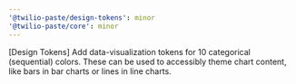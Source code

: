 ```yaml
---
'@twilio-paste/design-tokens': minor
'@twilio-paste/core': minor
---
```


[Design Tokens] Add data-visualization tokens for 10 categorical (sequential) colors. These can be used to accessibly theme chart content, like bars in bar charts or lines in line charts.
